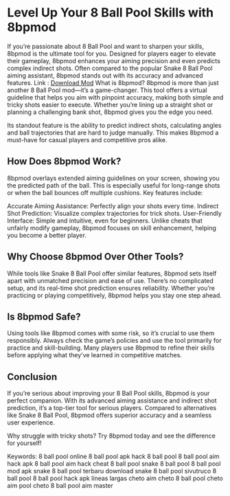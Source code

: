 # Level Up Your 8 Ball Pool Skills with 8bpmod

If you’re passionate about 8 Ball Pool and want to sharpen your skills, 8bpmod is the ultimate tool for you. Designed for players eager to elevate their gameplay, 8bpmod enhances your aiming precision and even predicts complex indirect shots. Often compared to the popular Snake 8 Ball Pool aiming assistant, 8bpmod stands out with its accuracy and advanced features.
Link : [Download Mod](https://get8bptool.github.io/8bpaimtool/)
What is 8bpmod?
8bpmod is more than just another 8 Ball Pool mod—it’s a game-changer. This tool offers a virtual guideline that helps you aim with pinpoint accuracy, making both simple and tricky shots easier to execute. Whether you’re lining up a straight shot or planning a challenging bank shot, 8bpmod gives you the edge you need.

Its standout feature is the ability to predict indirect shots, calculating angles and ball trajectories that are hard to judge manually. This makes 8bpmod a must-have for casual players and competitive pros alike.

## How Does 8bpmod Work?
8bpmod overlays extended aiming guidelines on your screen, showing you the predicted path of the ball. This is especially useful for long-range shots or when the ball bounces off multiple cushions. Key features include:

Accurate Aiming Assistance: Perfectly align your shots every time.
Indirect Shot Prediction: Visualize complex trajectories for trick shots.
User-Friendly Interface: Simple and intuitive, even for beginners.
Unlike cheats that unfairly modify gameplay, 8bpmod focuses on skill enhancement, helping you become a better player.

## Why Choose 8bpmod Over Other Tools?
While tools like Snake 8 Ball Pool offer similar features, 8bpmod sets itself apart with unmatched precision and ease of use. There’s no complicated setup, and its real-time shot prediction ensures reliability. Whether you’re practicing or playing competitively, 8bpmod helps you stay one step ahead.

## Is 8bpmod Safe?
Using tools like 8bpmod comes with some risk, so it’s crucial to use them responsibly. Always check the game’s policies and use the tool primarily for practice and skill-building. Many players use 8bpmod to refine their skills before applying what they’ve learned in competitive matches.

## Conclusion
If you’re serious about improving your 8 Ball Pool skills, 8bpmod is your perfect companion. With its advanced aiming assistance and indirect shot prediction, it’s a top-tier tool for serious players. Compared to alternatives like Snake 8 Ball Pool, 8bpmod offers superior accuracy and a seamless user experience.

Why struggle with tricky shots? Try 8bpmod today and see the difference for yourself!

Keywords:
8 ball pool online
8 ball pool apk
hack 8 ball pool
8 ball pool aim hack apk
8 ball pool aim hack
cheat 8 ball pool
snake 8 ball pool
8 ball pool mod apk
snake 8 ball pool terbaru
download snake 8 ball pool
sivutruco 8 ball pool
8 ball pool hack apk líneas largas
cheto aim
cheto 8 ball pool
cheto aim pool
cheto 8 ball pool aim master
















